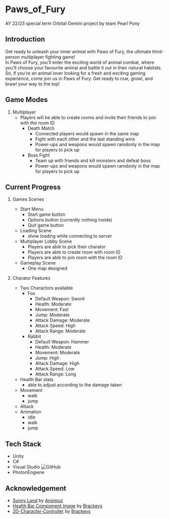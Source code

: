 # Paws_of_Fury
AY 22/23 special term Orbital Gemini project by team Pearl Pony

## Introduction
Get ready to unleash your inner animal with Paws of Fury, the ultimate third-person multiplayer fighting game!\
In Paws of Fury, you'll enter the exciting world of animal combat, where you'll choose your favourite animal and battle it out in their natural habitats.\
So, if you're an animal lover looking for a fresh and exciting gaming experience, come join us in Paws of Fury. Get ready to roar, growl, and brawl your way to the top!

## Game Modes
1. Multiplayer
   * Players will be able to create rooms and invite their friends to join with the room ID
     * Death Match
       * Connected players would spawn in the same map
       * Fight with each other and the last standing wins
       * Power-ups and weapons would spawn ramdonly in the map for players to pick up
     * Boss Fight
       * Team up with friends and kill monsters and defeat boss
       * Power-ups and weapons would spawn ramdonly in the map for players to pick up

## Current Progress
1. Games Scenes
   * Start Menu
     * Start game button
     * Options button (currently nothing inside)
     * Quit game button
   * Loading Scene
     * show loading while connecting to server
   * Multiplayer Lobby Scene
     * Players are able to pick their charator
     * Players are able to create room with room ID
     * Players are able to join room with the room ID
   * Gameplay Scene
     * One map designed

2. Charator Features
   * Two Charactors available
     * Fox
       * Default Weapon: Sword 
       * Health: Moderate
       * Movement: Fast
       * Jump: Moderate
       * Attack Damage: Moderate
       * Attack Speed: High
       * Attack Range: Moderate
     * Rabbit
       * Default Weapon: Hammer 
       * Health: Moderate
       * Movement: Moderate
       * Jump: High
       * Attack Damage: High
       * Attack Speed: Low
       * Attack Range: Long
   * Health Bar stats
     * able to adjust according to the damage taken
   * Movement
     * walk
     * jump
   * Attack
   * Animation
     * idle
     * walk
     * jump   
 
 ## Tech Stack
 * Unity
 * C#
 * Visual Studio
 ![GitHub](https://img.shields.io/badge/-GitHub-181717?style=flat-square&logo=github&logoColor=white)
 * PhotonEngiene

## Acknowledgement
* [Sunny Land](https://assetstore.unity.com/packages/2d/characters/sunny-land-103349) by [Ansimuz](https://assetstore.unity.com/publishers/18720)
* [Health Bar Compoment Image](https://github.com/Brackeys/Health-Bar/tree/master/Health%20Bar/Assets/Sprites) by [Brackeys](https://github.com/Brackeys)
* [2D-Character-Controller](https://github.com/Brackeys/2D-Character-Controller) by [Brackeys](https://github.com/Brackeys)



